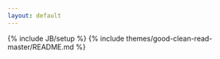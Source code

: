 ```yaml
---
layout: default
---
```

{% include JB/setup %}
{% include themes/good-clean-read-master/README.md %}
